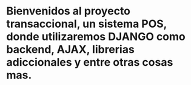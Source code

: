 # Bienvenidos al proyecto transaccional, un sistema POS, donde utilizaremos DJANGO como backend, AJAX, librerias adiccionales y entre otras cosas mas. 
